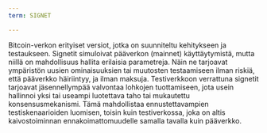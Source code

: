 ```yaml
---
term: SIGNET

---
```

Bitcoin-verkon erityiset versiot, jotka on suunniteltu kehitykseen ja testaukseen. Signetit simuloivat pääverkon (mainnet) käyttäytymistä, mutta niillä on mahdollisuus hallita erilaisia parametreja. Näin ne tarjoavat ympäristön uusien ominaisuuksien tai muutosten testaamiseen ilman riskiä, että pääverkko häiriintyy, ja ilman maksuja. Testiverkkoon verrattuna signetit tarjoavat jäsennellympää valvontaa lohkojen tuottamiseen, jota usein hallinnoi yksi tai useampi luotettava taho tai mukautettu konsensusmekanismi. Tämä mahdollistaa ennustettavampien testiskenaarioiden luomisen, toisin kuin testiverkossa, joka on altis kaivostoiminnan ennakoimattomuudelle samalla tavalla kuin pääverkko.